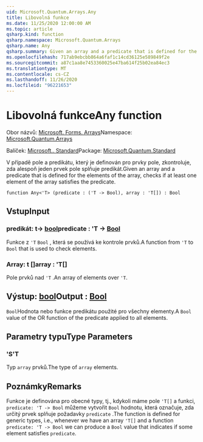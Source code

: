 ```yaml
---
uid: Microsoft.Quantum.Arrays.Any
title: Libovolná funkce
ms.date: 11/25/2020 12:00:00 AM
ms.topic: article
qsharp.kind: function
qsharp.namespace: Microsoft.Quantum.Arrays
qsharp.name: Any
qsharp.summary: Given an array and a predicate that is defined for the elements of the array, checks if at least one element of the array satisfies the predicate.
ms.openlocfilehash: 717ab9ebcbb864a6faf1c14cd36125e589849f2e
ms.sourcegitcommit: a87c1aa8e7453360025e47ba614f25b02ea84ec3
ms.translationtype: MT
ms.contentlocale: cs-CZ
ms.lasthandoff: 11/26/2020
ms.locfileid: "96221653"
---
```

# <a name="any-function"></a><span data-ttu-id="1bcfd-102">Libovolná funkce</span><span class="sxs-lookup"><span data-stu-id="1bcfd-102">Any function</span></span>

<span data-ttu-id="1bcfd-103">Obor názvů: [Microsoft. Forms. Arrays](xref:Microsoft.Quantum.Arrays)</span><span class="sxs-lookup"><span data-stu-id="1bcfd-103">Namespace: [Microsoft.Quantum.Arrays](xref:Microsoft.Quantum.Arrays)</span></span>

<span data-ttu-id="1bcfd-104">Balíček: [Microsoft.. Standard](https://nuget.org/packages/Microsoft.Quantum.Standard)</span><span class="sxs-lookup"><span data-stu-id="1bcfd-104">Package: [Microsoft.Quantum.Standard](https://nuget.org/packages/Microsoft.Quantum.Standard)</span></span>


<span data-ttu-id="1bcfd-105">V případě pole a predikátu, který je definován pro prvky pole, zkontroluje, zda alespoň jeden prvek pole splňuje predikát.</span><span class="sxs-lookup"><span data-stu-id="1bcfd-105">Given an array and a predicate that is defined for the elements of the array, checks if at least one element of the array satisfies the predicate.</span></span>

```qsharp
function Any<'T> (predicate : ('T -> Bool), array : 'T[]) : Bool
```


## <a name="input"></a><span data-ttu-id="1bcfd-106">Vstup</span><span class="sxs-lookup"><span data-stu-id="1bcfd-106">Input</span></span>

### <a name="predicate--t---bool"></a><span data-ttu-id="1bcfd-107">predikát: t-> [bool](xref:microsoft.quantum.lang-ref.bool)</span><span class="sxs-lookup"><span data-stu-id="1bcfd-107">predicate : 'T -> [Bool](xref:microsoft.quantum.lang-ref.bool)</span></span>

<span data-ttu-id="1bcfd-108">Funkce z `'T` `Bool` , která se používá ke kontrole prvků.</span><span class="sxs-lookup"><span data-stu-id="1bcfd-108">A function from `'T` to `Bool` that is used to check elements.</span></span>


### <a name="array--t"></a><span data-ttu-id="1bcfd-109">Array: t []</span><span class="sxs-lookup"><span data-stu-id="1bcfd-109">array : 'T[]</span></span>

<span data-ttu-id="1bcfd-110">Pole prvků nad `'T` .</span><span class="sxs-lookup"><span data-stu-id="1bcfd-110">An array of elements over `'T`.</span></span>



## <a name="output--bool"></a><span data-ttu-id="1bcfd-111">Výstup: [bool](xref:microsoft.quantum.lang-ref.bool)</span><span class="sxs-lookup"><span data-stu-id="1bcfd-111">Output : [Bool](xref:microsoft.quantum.lang-ref.bool)</span></span>

<span data-ttu-id="1bcfd-112">`Bool`Hodnota nebo funkce predikátu použité pro všechny elementy.</span><span class="sxs-lookup"><span data-stu-id="1bcfd-112">A `Bool` value of the OR function of the predicate applied to all elements.</span></span>

## <a name="type-parameters"></a><span data-ttu-id="1bcfd-113">Parametry typu</span><span class="sxs-lookup"><span data-stu-id="1bcfd-113">Type Parameters</span></span>

### <a name="t"></a><span data-ttu-id="1bcfd-114">'S</span><span class="sxs-lookup"><span data-stu-id="1bcfd-114">'T</span></span>

<span data-ttu-id="1bcfd-115">Typ `array` prvků.</span><span class="sxs-lookup"><span data-stu-id="1bcfd-115">The type of `array` elements.</span></span>

## <a name="remarks"></a><span data-ttu-id="1bcfd-116">Poznámky</span><span class="sxs-lookup"><span data-stu-id="1bcfd-116">Remarks</span></span>

<span data-ttu-id="1bcfd-117">Funkce je definována pro obecné typy, tj., kdykoli máme pole `'T[]` a funkci, `predicate: 'T -> Bool` můžeme vytvořit `Bool` hodnotu, která označuje, zda určitý prvek splňuje požadavky `predicate` .</span><span class="sxs-lookup"><span data-stu-id="1bcfd-117">The function is defined for generic types, i.e., whenever we have an array `'T[]` and a function `predicate: 'T -> Bool` we can produce a `Bool` value that indicates if some element satisfies `predicate`.</span></span>